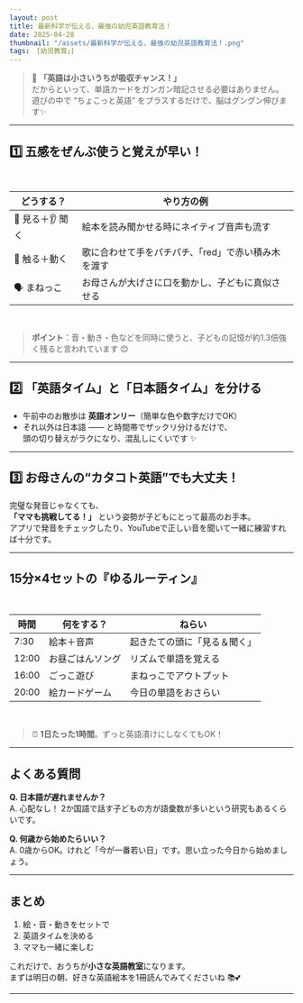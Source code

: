 ```yaml
---
layout: post
title: 最新科学が伝える、最強の幼児英語教育法！
date: 2025-04-28
thumbnail: "/assets/最新科学が伝える、最強の幼児英語教育法！.png"
tags:　[幼児教育」]
---
```

> 🌱 **「英語は小さいうちが吸収チャンス！」**  
> だからといって、単語カードをガンガン暗記させる必要はありません。  
> 遊びの中で “ちょこっと英語” をプラスするだけで、脳はグングン伸びます✨  

---

## 1️⃣ 五感をぜんぶ使うと覚えが早い！

<br>

<div markdown="1" style="text-align:center;">
  
| どうする？ | やり方の例 |
|------------|------------|
| 👀 見る＋👂 聞く | 絵本を読み聞かせる時にネイティブ音声も流す |
| 👐 触る＋動く | 歌に合わせて手をパチパチ、「red」で赤い積み木を渡す |
| 🗣 まねっこ | お母さんが大げさに口を動かし、子どもに真似させる |

</div>

<br>

> **ポイント**：音・動き・色などを同時に使うと、子どもの記憶が約1.3倍強く残ると言われています 😊

---

## 2️⃣ 「英語タイム」と「日本語タイム」を分ける
- 午前中のお散歩は **英語オンリー**（簡単な色や数字だけでOK）  
- それ以外は日本語 —— と時間帯でザックリ分けるだけで、  
  頭の切り替えがラクになり、混乱しにくいです ✨

---

## 3️⃣ お母さんの“カタコト英語”でも大丈夫！
完璧な発音じゃなくても、  
**「ママも挑戦してる！」** という姿勢が子どもにとって最高のお手本。  
アプリで発音をチェックしたり、YouTubeで正しい音を聞いて一緒に練習すれば十分です。

---

## 15分×4セットの『ゆるルーティン』

<br>

<div markdown="1" style="text-align:center;">
  
| 時間 | 何をする？ | ねらい |
|------|-----------|-------|
| 7:30 | 絵本＋音声 | 起きたての頭に「見る＆聞く」 |
| 12:00 | お昼ごはんソング | リズムで単語を覚える |
| 16:00 | ごっこ遊び | まねっこでアウトプット |
| 20:00 | 絵カードゲーム | 今日の単語をおさらい |

</div>

<br>

> ⏰ **1日たった1時間**。ずっと英語漬けにしなくてもOK！

---

## よくある質問
**Q. 日本語が遅れませんか？**  
A. 心配なし！ 2か国語で話す子どもの方が語彙数が多いという研究もあるくらいです。

**Q. 何歳から始めたらいい？**  
A. 0歳からOK。けれど「今が一番若い日」です。思い立った今日から始めましょう。

---

## まとめ
1. 絵・音・動きをセットで  
2. 英語タイムを決める  
3. ママも一緒に楽しむ  

これだけで、おうちが**小さな英語教室**になります。  
まずは明日の朝、好きな英語絵本を1冊読んでみてくださいね 📚💕

---

